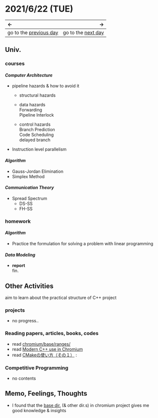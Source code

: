 # 2021/6/22 (TUE)
|←|→|
|:---|---:|
go to the [previous day](./21st.md) | go to the [next day](./23rd.md)

## Univ.
### courses
#### *Computer Architecture*
- pipeline hazards & how to avoid it
  - structural hazards  

  - data hazards  
    Forwarding  
    Pipeline Interlock  

  - control hazards  
    Branch Prediction  
    Code Scheduling  
    delayed branch
- Instruction level parallelism

#### *Algorithm*
- Gauss-Jordan Elimination
- Simplex Method

#### *Communication Theory*
- Spread Spectrum
  - DS-SS
  - FH-SS

### homework
#### *Algorithm*
- Practice the formulation for solving a problem with linear programming

#### *Data Modeling*
- **report**  
  fin.

## Other Activities
aim to learn about the practical structure of C++ project

### projects
- no progress..

### Reading papers, articles, books, codes
- read [chromium/base/ranges/](https://github.com/chromium/chromium/tree/master/base/ranges)
- read [Modern C++ use in Chromium](https://chromium-cpp.appspot.com/)
- read [CMakeの使い方（その１）](https://qiita.com/shohirose/items/45fb49c6b429e8b204ac)
:

### Competitive Programming
- no contents

## Memo, Feelings, Thoughts
- I found that the [base dir.](https://github.com/chromium/chromium/tree/master/base/) (& other dir.s) in chromium project gives me good knowledge & insights
